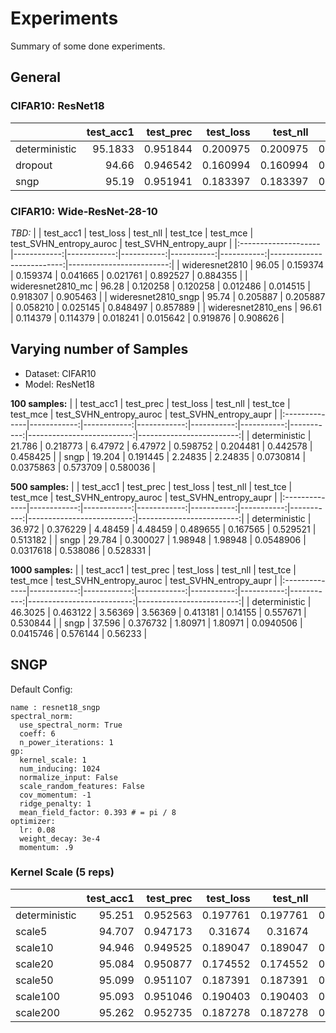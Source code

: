 # Experiments
Summary of some done experiments.

## General

### CIFAR10: ResNet18
|               |   test_acc1 |   test_prec |   test_loss |   test_nll |   test_tce |   test_mce |   test_SVHN_entropy_auroc |   test_SVHN_entropy_aupr |
|:--------------|------------:|------------:|------------:|-----------:|-----------:|-----------:|--------------------------:|-------------------------:|
| deterministic |     95.1833 |    0.951844 |    0.200975 |   0.200975 |  0.0485284 |  0.0220805 |                  0.946721 |                 0.935976 |
| dropout       |     94.66   |    0.946542 |    0.160994 |   0.160994 |  0.0123387 |  0.0136697 |                  0.92705  |                 0.89594  |
| sngp          |     95.19   |    0.951941 |    0.183397 |   0.183397 |  0.0236729 |  0.0170452 |                  0.950784 |                 0.950499 |

### CIFAR10: Wide-ResNet-28-10
*TBD:*
|                     |   test_acc1 |   test_loss |   test_nll |   test_tce |   test_mce |   test_SVHN_entropy_auroc |   test_SVHN_entropy_aupr |
|:--------------------|------------:|------------:|-----------:|-----------:|-----------:|--------------------------:|-------------------------:|
| wideresnet2810      |      96.05  |    0.159374 |   0.159374 |  0.041665  |  0.021761  |                  0.892527 |                 0.884355 |
| wideresnet2810_mc   |      96.28  |    0.120258 |   0.120258 |  0.012486  |  0.014515  |                  0.918307 |                 0.905463 |
| wideresnet2810_sngp |      95.74  |    0.205887 |   0.205887 |  0.058210  |  0.025145	 |                  0.848497 |                 0.857889 |
| wideresnet2810_ens  |      96.61  |    0.114379 |   0.114379 |  0.018241  |  0.015642  |                  0.919876 |                 0.908626 |

## Varying number of Samples
- Dataset: CIFAR10
- Model: ResNet18

**100 samples:**
|               |   test_acc1 |   test_prec |   test_loss |   test_nll |   test_tce |   test_mce |   test_SVHN_entropy_auroc |   test_SVHN_entropy_aupr |
|:--------------|------------:|------------:|------------:|-----------:|-----------:|-----------:|--------------------------:|-------------------------:|
| deterministic |      21.786 |    0.218773 |     6.47972 |    6.47972 |  0.598752  |  0.204481  |                  0.442578 |                 0.458425 |
| sngp          |      19.204 |    0.191445 |     2.24835 |    2.24835 |  0.0730814 |  0.0375863 |                  0.573709 |                 0.580036 |

**500 samples:**
|               |   test_acc1 |   test_prec |   test_loss |   test_nll |   test_tce |   test_mce |   test_SVHN_entropy_auroc |   test_SVHN_entropy_aupr |
|:--------------|------------:|------------:|------------:|-----------:|-----------:|-----------:|--------------------------:|-------------------------:|
| deterministic |      36.972 |    0.376229 |     4.48459 |    4.48459 |  0.489655  |  0.167565  |                  0.529521 |                 0.513182 |
| sngp          |      29.784 |    0.300027 |     1.98948 |    1.98948 |  0.0548906 |  0.0317618 |                  0.538086 |                 0.528331 |

**1000 samples:**
|               |   test_acc1 |   test_prec |   test_loss |   test_nll |   test_tce |   test_mce |   test_SVHN_entropy_auroc |   test_SVHN_entropy_aupr |
|:--------------|------------:|------------:|------------:|-----------:|-----------:|-----------:|--------------------------:|-------------------------:|
| deterministic |     46.3025 |    0.463122 |     3.56369 |    3.56369 |  0.413181  |  0.14155   |                  0.557671 |                 0.530844 |
| sngp          |     37.596  |    0.376732 |     1.80971 |    1.80971 |  0.0940506 |  0.0415746 |                  0.576144 |                 0.56233  |

## SNGP
Default Config:
```
name : resnet18_sngp
spectral_norm:
  use_spectral_norm: True
  coeff: 6
  n_power_iterations: 1
gp:
  kernel_scale: 1
  num_inducing: 1024
  normalize_input: False
  scale_random_features: False
  cov_momentum: -1
  ridge_penalty: 1
  mean_field_factor: 0.393 # = pi / 8
optimizer:
  lr: 0.08
  weight_decay: 3e-4
  momentum: .9
```

### Kernel Scale (5 reps)
|               |   test_acc1 |   test_prec |   test_loss |   test_nll |   test_tce |   test_mce |   test_SVHN_entropy_auroc |   test_SVHN_entropy_aupr |
|:--------------|------------:|------------:|------------:|-----------:|-----------:|-----------:|--------------------------:|-------------------------:|
| deterministic |      95.251 |    0.952563 |    0.197761 |   0.197761 |  0.0464164 |  0.0214368 |                  0.899446 |                 0.887948 |
| scale5        |      94.707 |    0.947173 |    0.31674  |   0.31674  |  0.155289  |  0.0519013 |                  0.851029 |                 0.806068 |
| scale10       |      94.946 |    0.949525 |    0.189047 |   0.189047 |  0.0185986 |  0.0164396 |                  0.951141 |                 0.950725 |
| scale20       |      95.084 |    0.950877 |    0.174552 |   0.174552 |  0.0377965 |  0.0194097 |                  0.939107 |                 0.92472  |
| scale50       |      95.099 |    0.951107 |    0.187391 |   0.187391 |  0.0436503 |  0.0206812 |                  0.936355 |                 0.921185 |
| scale100      |      95.093 |    0.951046 |    0.190403 |   0.190403 |  0.0441826 |  0.0217058 |                  0.932819 |                 0.91823  |
| scale200      |      95.262 |    0.952735 |    0.187278 |   0.187278 |  0.0437041 |  0.0208737 |                  0.937771 |                 0.924532 |
